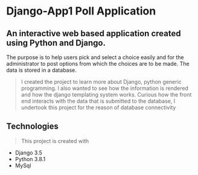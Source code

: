 # Django-App1 Poll Application

## An interactive web based application created using Python and Django. 
The purpose is to help users pick and select a choice easily and for the 
administrator to post options from which the choices are to be made. The 
data is stored in a database.

> l created the project to learn more about Django, python generic programming. 
> l also wanted to see how the information is rendered and how the django templating system works. 
> Curious how the front end interacts with the data that is submitted to the database, l undertook this 
project for the reason of database connectivity

## Technologies
> This project is created with
  - Django 3.5
  - Python 3.8.1
  - MySql
